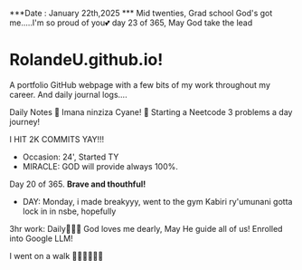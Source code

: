 ***Date : January 22th,2025 *** Mid twenties, Grad school God's got me.....I'm so proud of you💕 day 23 of 365, May God take the lead
# RolandeU.github.io!

A portfolio GitHub webpage with a few bits of my work throughout my career. And daily journal logs....


Daily Notes
💚 Imana ninziza Cyane! 
💚 Starting a Neetcode 3 problems a day journey!

I HIT 2K COMMITS YAY!!!

- Occasion: 24', Started TY 
- MIRACLE: GOD will provide always 100%.

Day 20 of 365. **Brave and thouthful!** 
- DAY: Monday, i made breakyyy, went to the gym
Kabiri ry'umunani
gotta lock in in nsbe, hopefully 

3hr work: Daily💚💚💚
God loves me dearly, May He guide all of  us!
Enrolled into Google LLM! 

I went on a walk 💚💚💚💚💚💚

